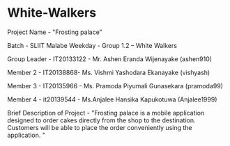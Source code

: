 # White-Walkers

Project Name - "Frosting palace”

Batch - SLIIT Malabe Weekday - Group 1.2   – White Walkers

Group Leader - IT20133122 - Mr. Ashen Eranda Wijenayake (ashen910)

Member 2 - IT20138868- Ms. Vishmi Yashodara Ekanayake (vishyash)

Member 3 - IT20135966 - Ms. Pramoda Piyumali Gunasekara (pramoda99)

Member 4 - it20139544 - Ms.Anjalee Hansika Kapukotuwa (Anjalee1999)

Brief Description of Project - "Frosting palace is a mobile application designed to order cakes directly from the shop to the destination. Customers will be able to place the order conveniently using the application. "
